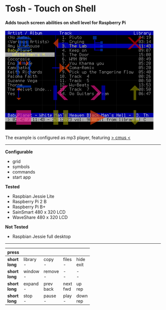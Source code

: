 # **Tosh** - Touch on Shell

#### **Adds touch screen abilities on shell level for Raspberry Pi**

![tosh with cmus](https://github.com/qrti/tosh/blob/master/images/screen.png)

The example is configured as mp3 player, featuring [> cmus <](https://cmus.github.io/)

----------

**Configurable**

 - grid
 - symbols
 - commands
 - start app

**Tested**

 - Raspbian Jessie Lite
 - Raspberry Pi 2 B
 - Raspberry Pi B+
 - SainSmart 480 x 320 LCD
 - WaveShare 480 x 320 LCD

**Not Tested**

- Raspbian Jessie full desktop



----------

|press            |            |            |           |            |
|-----------------|------------|------------|-----------|------------|
|**short<br>long**|library<br>-|copy<br>-   |files<br>- |hide<br>exit|
|**short<br>long**|window<br>- |remove<br>- |-<br>-     |-<br>-      |
|**short<br>long**|expand<br>- |prev<br>back|next<br>fwd|up<br>rep   |
|**short<br>long**|stop<br>-   |pause<br>-  |play<br>-  |down<br>rep |



